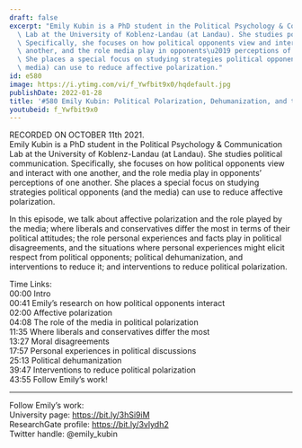 ```yaml
---
draft: false
excerpt: "Emily Kubin is a PhD student in the Political Psychology & Communication\
  \ Lab at the University of Koblenz-Landau (at Landau). She studies political communication.\
  \ Specifically, she focuses on how political opponents view and interact with one\
  \ another, and the role media play in opponents\u2019 perceptions of one another.\
  \ She places a special focus on studying strategies political opponents (and the\
  \ media) can use to reduce affective polarization."
id: e580
image: https://i.ytimg.com/vi/f_Ywfbit9x0/hqdefault.jpg
publishDate: 2022-01-28
title: '#580 Emily Kubin: Political Polarization, Dehumanization, and the Media'
youtubeid: f_Ywfbit9x0
---
```

RECORDED ON OCTOBER 11th 2021.  
Emily Kubin is a PhD student in the Political Psychology & Communication Lab at the University of Koblenz-Landau (at Landau). She studies political communication. Specifically, she focuses on how political opponents view and interact with one another, and the role media play in opponents’ perceptions of one another. She places a special focus on studying strategies political opponents (and the media) can use to reduce affective polarization.

In this episode, we talk about affective polarization and the role played by the media; where liberals and conservatives differ the most in terms of their political attitudes; the role personal experiences and facts play in political disagreements, and the situations where personal experiences might elicit respect from political opponents; political dehumanization, and interventions to reduce it; and interventions to reduce political polarization.

Time Links:  
00:00 Intro  
00:41  Emily’s research on how political opponents interact  
02:00  Affective polarization  
04:08  The role of the media in political polarization  
11:35  Where liberals and conservatives differ the most  
13:27  Moral disagreements  
17:57  Personal experiences in political discussions  
25:13  Political dehumanization  
39:47  Interventions to reduce political polarization  
43:55  Follow Emily’s work!

---

Follow Emily’s work:  
University page: https://bit.ly/3hSi9iM  
ResearchGate profile: https://bit.ly/3vlydh2  
Twitter handle: @emily_kubin
